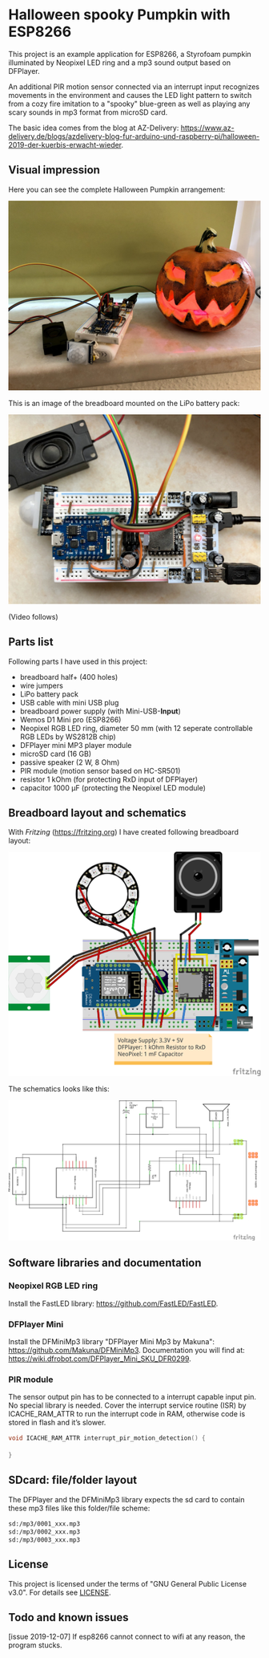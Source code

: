 # Halloween spooky Pumpkin with ESP8266

This project is an example application for ESP8266, a Styrofoam pumpkin illuminated by Neopixel LED ring and a mp3 sound output based on DFPlayer.

An additional PIR motion sensor connected via an interrupt input recognizes movements in the environment and causes the LED light pattern to switch from a cozy fire imitation to a "spooky" blue-green as well as playing any scary sounds in mp3 format from microSD card.

The basic idea comes from the blog at AZ-Delivery: https://www.az-delivery.de/blogs/azdelivery-blog-fur-arduino-und-raspberry-pi/halloween-2019-der-kuerbis-erwacht-wieder.

## Visual impression

Here you can see the complete Halloween Pumpkin arrangement:

![Halloween Pumpkin complete](./doc/media/Halloween_pumpkin_complete.jpeg)

This is an image of the breadboard mounted on the LiPo battery pack:

![Halloween Pumpkin breadboard](./doc/media/Halloween_pumpkin_breadboard.jpeg)

(Video follows)

## Parts list

Following parts I have used in this project:

- breadboard half+ (400 holes)
- wire jumpers
- LiPo battery pack
- USB cable with mini USB plug
- breadboard power supply (with Mini-USB-**Input**)
- Wemos D1 Mini pro (ESP8266)
- Neopixel RGB LED ring, diameter 50 mm (with 12 seperate controllable RGB LEDs by WS2812B chip)
- DFPlayer mini MP3 player module
- microSD card (16 GB)
- passive speaker (2 W, 8 Ohm)
- PIR module (motion sensor based on HC-SR501)
- resistor 1 kOhm (for protecting RxD input of DFPlayer)
- capacitor 1000 µF (protecting the Neopixel LED module)

## Breadboard layout and schematics

With *Fritzing* (https://fritzing.org) I have created following breadboard layout:

![Breadboard Layout](./fritzing/esp8266_Neopixel_PIR_Halloween_Breadboard.png)

The schematics looks like this:

![Schematics](./fritzing/esp8266_Neopixel_PIR_Halloween_Schematics.png)

## Software libraries and documentation

### Neopixel RGB LED ring

Install the FastLED library: https://github.com/FastLED/FastLED.

### DFPlayer Mini

Install the DFMiniMp3 library "DFPlayer Mini Mp3 by Makuna": https://github.com/Makuna/DFMiniMp3. Documentation you will find at: https://wiki.dfrobot.com/DFPlayer_Mini_SKU_DFR0299.

### PIR module

The sensor output pin has to be connected to a interrupt capable input pin. No special library is needed. Cover the interrupt service routine (ISR) by ICACHE_RAM_ATTR to run the interrupt code in RAM, otherwise code is stored in flash and it’s slower.

```c++
void ICACHE_RAM_ATTR interrupt_pir_motion_detection() {

}
```

## SDcard: file/folder layout

The DFPlayer and the DFMiniMp3 library expects the sd card to contain these mp3 files like this folder/file scheme:

```
sd:/mp3/0001_xxx.mp3
sd:/mp3/0002_xxx.mp3
sd:/mp3/0003_xxx.mp3
```

## License

This project is licensed under the terms of "GNU General Public License v3.0". For details see [LICENSE](LICENSE).

## Todo and known issues

[issue 2019-12-07] If esp8266 cannot connect to wifi at any reason, the program stucks.








<!--  -->
